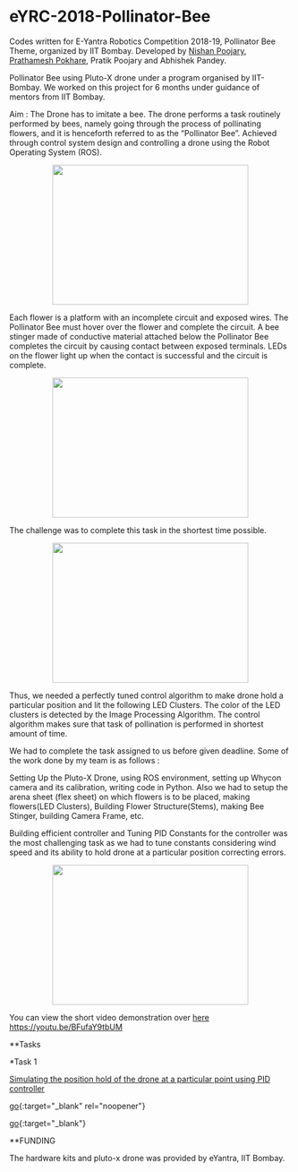 # eYRC-2018-Pollinator-Bee
Codes written for E-Yantra Robotics Competition 2018-19, Pollinator Bee Theme, organized by IIT Bombay.
Developed by <a href="https://github.com/nishanpoojary">Nishan Poojary</a>, <a href="https://github.com/KarlWardin27">Prathamesh Pokhare</a>, Pratik Poojary and Abhishek Pandey.

Pollinator Bee using Pluto-X drone under a program organised by IIT-Bombay. We worked on this project for 6 months under guidance of mentors from IIT Bombay.

Aim : The Drone has to imitate a bee. The drone performs a task routinely performed by bees, namely going through the process of pollinating flowers, and it is henceforth referred to as the “Pollinator Bee”. Achieved through control system design and controlling a drone using the Robot Operating System (ROS). 

<p align="center">
<img src="gifs/pollinator_bee.gif" width="350" height="250"/>
</p>

Each flower is a platform with an incomplete circuit and exposed wires. The Pollinator Bee must hover over the flower and complete the circuit. A bee stinger made of conductive material attached below the Pollinator Bee completes the circuit by causing contact between exposed terminals. LEDs on the flower light up when the contact is successful and the circuit is complete.

<p align="center">
<img src="gifs/whycon_coordinates.gif" width="350" height="250"/>
</p>

The challenge was to complete this task in the shortest time possible.

<p align="center">
<img src="gifs/image_processing.gif" width="350" height="250"/>
</p>

Thus, we needed a perfectly tuned control algorithm to make drone hold a particular position and lit the following LED Clusters.
The color of the LED clusters is detected by the Image Processing Algorithm. The control algorithm makes sure that task of pollination is performed in shortest amount of time. 

We had to complete the task assigned to us before given deadline. Some of the work done by my team is as follows :

Setting Up the Pluto-X Drone, using ROS environment, setting up Whycon camera and its calibration, writing code in Python. Also we had to setup the arena sheet (flex sheet) on which flowers is to be placed, making flowers(LED Clusters), Building Flower Structure(Stems), making Bee Stinger, building Camera Frame, etc.

Building efficient controller and Tuning PID Constants for the controller was the most challenging task as we had to tune constants considering wind speed and its ability to hold drone at a particular position correcting errors.

<p align="center">
<img src="gifs/position_hold.gif" width="350" height="250"/>
</p>

You can view the short video demonstration over <a href="https://youtu.be/BFufaY9tbUM" target="_blank" >here</a> https://youtu.be/BFufaY9tbUM 

**Tasks

*Task 1

<a href="https://www.youtube.com/watch?v=Bh3WHrjQXyo" target="_blank" rel="noopener noreferrer">Simulating the position hold of the drone at a particular point using PID controller</a>

[go](https://www.youtube.com/watch?v=Bh3WHrjQXyo){:target="_blank" rel="noopener"}

[go](http://stackoverflow.com){:target="_blank"}


**FUNDING

The hardware kits and pluto-x drone was provided by eYantra, IIT Bombay.

